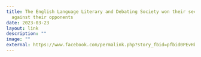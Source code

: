 ```yaml
---
title: The English Language Literary and Debating Society won their second match
  against their opponents
date: 2023-03-23
layout: link
description: ""
image: ""
external: https://www.facebook.com/permalink.php?story_fbid=pfbid0PEvHb9yauXw9LUT6kCrajbUH5y6RJeF1tudY1dcea94Gqy2wKkKFQsXDK8rJGDvxl&id=100063501596910&__cft__[0]=AZUA8TeoDW1SSX-wzhQ9g9dU71NbfLZZoBgKVkccDInBlO6AOOeDNnrDZlFMslgeF68H-dB8LUWKIagFaiyb0OkeKc39zHosvPDKtmg0pWJCIev_W9Nwq1bLPtSH5xdWRXiXRdOhiX46insumBqJoXjAseqQm25siLsBM0bZ3ADOs3fwlGw7gqDFhEUWqVhRRDsSplYu63989sIYUnYOyHOe&__tn__=%2CO%2CP-R
---
```

